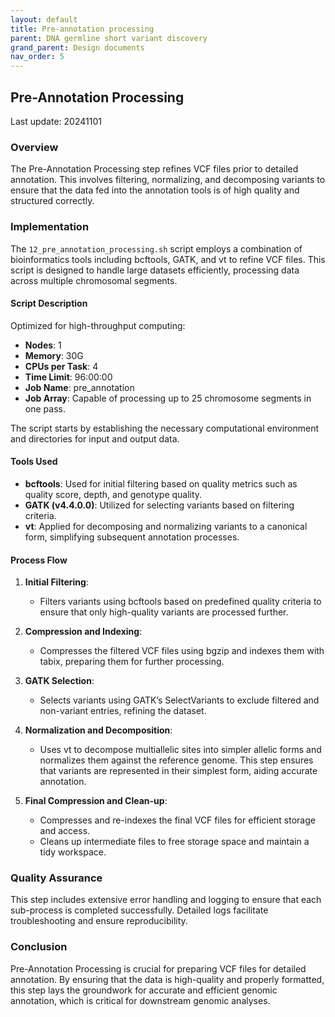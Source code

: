 ```yaml
---
layout: default
title: Pre-annotation processing
parent: DNA germline short variant discovery
grand_parent: Design documents
nav_order: 5
---
```


## Pre-Annotation Processing

Last update: 20241101

### Overview
The Pre-Annotation Processing step refines VCF files prior to detailed annotation. This involves filtering, normalizing, and decomposing variants to ensure that the data fed into the annotation tools is of high quality and structured correctly.

### Implementation
The `12_pre_annotation_processing.sh` script employs a combination of bioinformatics tools including bcftools, GATK, and vt to refine VCF files. This script is designed to handle large datasets efficiently, processing data across multiple chromosomal segments.

#### Script Description
Optimized for high-throughput computing:

- **Nodes**: 1
- **Memory**: 30G
- **CPUs per Task**: 4
- **Time Limit**: 96:00:00
- **Job Name**: pre_annotation
- **Job Array**: Capable of processing up to 25 chromosome segments in one pass.

The script starts by establishing the necessary computational environment and directories for input and output data.

#### Tools Used
- **bcftools**: Used for initial filtering based on quality metrics such as quality score, depth, and genotype quality.
- **GATK (v4.4.0.0)**: Utilized for selecting variants based on filtering criteria.
- **vt**: Applied for decomposing and normalizing variants to a canonical form, simplifying subsequent annotation processes.

#### Process Flow
1. **Initial Filtering**:
   - Filters variants using bcftools based on predefined quality criteria to ensure that only high-quality variants are processed further.

2. **Compression and Indexing**:
   - Compresses the filtered VCF files using bgzip and indexes them with tabix, preparing them for further processing.

3. **GATK Selection**:
   - Selects variants using GATK’s SelectVariants to exclude filtered and non-variant entries, refining the dataset.

4. **Normalization and Decomposition**:
   - Uses vt to decompose multiallelic sites into simpler allelic forms and normalizes them against the reference genome. This step ensures that variants are represented in their simplest form, aiding accurate annotation.

5. **Final Compression and Clean-up**:
   - Compresses and re-indexes the final VCF files for efficient storage and access.
   - Cleans up intermediate files to free storage space and maintain a tidy workspace.

### Quality Assurance
This step includes extensive error handling and logging to ensure that each sub-process is completed successfully. Detailed logs facilitate troubleshooting and ensure reproducibility.

### Conclusion
Pre-Annotation Processing is crucial for preparing VCF files for detailed annotation. By ensuring that the data is high-quality and properly formatted, this step lays the groundwork for accurate and efficient genomic annotation, which is critical for downstream genomic analyses.


